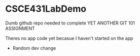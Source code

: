 # CSCE431LabDemo
Dumb github repo needed to complete YET ANOTHER GIT 101 ASSIGNMENT


Theres no app code yet becasue I haven't started on the app

- Random dev change